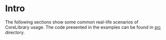 # Intro

The following sections show some common real-life scenarios of CoreLibrary usage. The code presented in the examples can be found in [src](./src/) directory.
